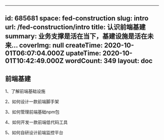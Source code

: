 
---
id: 685681
space: fed-construction
slug: intro
url: /fed-construction/intro
title: 认识前端基建
summary: 业务支撑是活在当下，基建设施是活在未来...
coverImg: null
createTime: 2020-10-01T06:07:04.000Z 
upateTime: 2020-10-01T10:42:49.000Z
wordCount: 349
layout: doc
---

## 前端基建

1、了解前端基础设施

2、如何设计一款前端脚手架

3、如何管理前端基础npm包

4、如何开发一款前端低代码工具

5、如何自研设计前端监控平台
